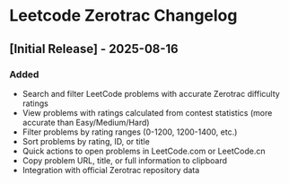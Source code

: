 # Leetcode Zerotrac Changelog

## [Initial Release] - 2025-08-16

### Added
- Search and filter LeetCode problems with accurate Zerotrac difficulty ratings
- View problems with ratings calculated from contest statistics (more accurate than Easy/Medium/Hard)
- Filter problems by rating ranges (0-1200, 1200-1400, etc.)
- Sort problems by rating, ID, or title
- Quick actions to open problems in LeetCode.com or LeetCode.cn
- Copy problem URL, title, or full information to clipboard
- Integration with official Zerotrac repository data
